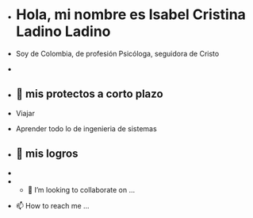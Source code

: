 - # Hola, mi nombre es Isabel Cristina Ladino Ladino

- Soy de Colombia, de profesión Psicóloga, seguidora de Cristo
-
- ## 👀 mis protectos a corto plazo

- Viajar
- Aprender todo lo de ingenieria de sistemas 
  
- ## 🌱 mis logros
-
- - 💞️ I’m looking to collaborate on ...
- 📫 How to reach me ...

<!---
isaladino/isaladino is a ✨ special ✨ repository because its `README.md` (this file) appears on your GitHub profile.
You can click the Preview link to take a look at your changes.
--->
